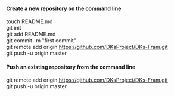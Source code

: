 <h4>Create a new repository on the command line</h4>

touch README.md<br/>
git init<br/>
git add README.md<br/>
git commit -m "first commit"<br/>
git remote add origin https://github.com/DKsProject/DKs-Fram.git<br/>
git push -u origin master<br/>

<h4>Push an existing repository from the command line</h4>

git remote add origin https://github.com/DKsProject/DKs-Fram.git<br/>
git push -u origin master
